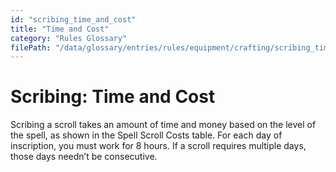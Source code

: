 ```yaml
---
id: "scribing_time_and_cost"
title: "Time and Cost"
category: "Rules Glossary"
filePath: "/data/glossary/entries/rules/equipment/crafting/scribing_time_and_cost.md"
---
```

# Scribing: Time and Cost
Scribing a scroll takes an amount of time and money based on the level of the spell, as shown in the Spell Scroll Costs table. For each day of inscription, you must work for 8 hours. If a scroll requires multiple days, those days needn’t be consecutive.
